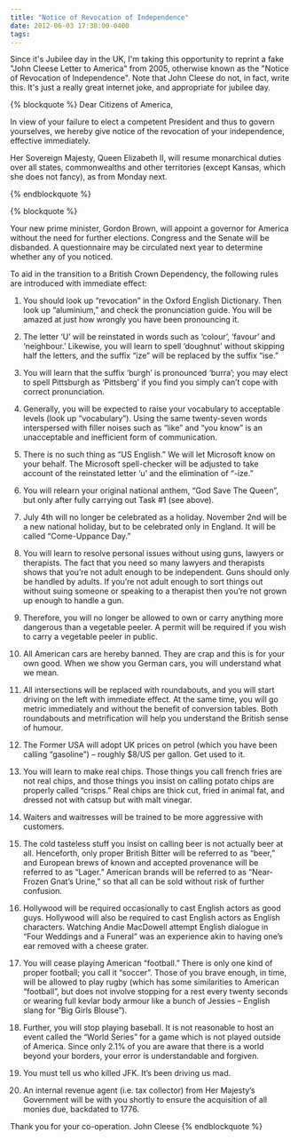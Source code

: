 ```yaml
---
title: "Notice of Revocation of Independence"
date: 2012-06-03 17:38:00-0400
tags: 
---
```


Since it's Jubilee day in the UK, I'm taking this opportunity to reprint a fake "John Cleese Letter to America" from 2005, otherwise known as the "Notice of Revocation of Independence". Note that John Cleese do not, in fact, write this. It's just a really great internet joke, and appropriate for jubilee day.

{% blockquote %}
Dear Citizens of America,

In view of your failure to elect a competent President and thus to govern yourselves, we hereby give notice of the revocation of your independence, effective immediately.
 
Her Sovereign Majesty, Queen Elizabeth II, will resume monarchical duties over all states, commonwealths and other territories (except Kansas, which she does not fancy), as from Monday next.

{% endblockquote %}
<!--more-->
{% blockquote %}

Your new prime minister, Gordon Brown, will appoint a governor for America without the need for further elections. Congress and the Senate will be disbanded. A questionnaire may be circulated next year to determine whether any of you noticed.

To aid in the transition to a British Crown Dependency, the following rules are introduced with immediate effect:

1. You should look up “revocation” in the Oxford English Dictionary. Then look up “aluminium,” and check the pronunciation guide. You will be amazed at just how wrongly you have been pronouncing it.

2. The letter ‘U’ will be reinstated in words such as ‘colour’, ‘favour’ and ‘neighbour.’ Likewise, you will learn to spell ‘doughnut’ without skipping half the letters, and the suffix “ize” will be replaced by the suffix “ise.”

3. You will learn that the suffix ‘burgh’ is pronounced ‘burra’; you may elect to spell Pittsburgh as ‘Pittsberg’ if you find you simply can’t cope with correct pronunciation.

4. Generally, you will be expected to raise your vocabulary to acceptable levels (look up “vocabulary”). Using the same twenty-seven words interspersed with filler noises such as “like” and “you know” is an unacceptable and inefficient form of communication.

5. There is no such thing as “US English.” We will let Microsoft know on your behalf. The Microsoft spell-checker will be adjusted to take account of the reinstated letter ‘u’ and the elimination of “-ize.”

6. You will relearn your original national anthem, “God Save The Queen”, but only after fully carrying out Task #1 (see above).

7. July 4th will no longer be celebrated as a holiday. November 2nd will be a new national holiday, but to be celebrated only in England. It will be called “Come-Uppance Day.”

8. You will learn to resolve personal issues without using guns, lawyers or therapists. The fact that you need so many lawyers and therapists shows that you’re not adult enough to be independent. Guns should only be handled by adults. If you’re not adult enough to sort things out without suing someone or speaking to a therapist then you’re not grown up enough to handle a gun.

9. Therefore, you will no longer be allowed to own or carry anything more dangerous than a vegetable peeler. A permit will be required if you wish to carry a vegetable peeler in public.

10. All American cars are hereby banned. They are crap and this is for your own good. When we show you German cars, you will understand what we mean.

11. All intersections will be replaced with roundabouts, and you will start driving on the left with immediate effect. At the same time, you will go metric immediately and without the benefit of conversion tables. Both roundabouts and metrification will help you understand the British sense of humour.

12. The Former USA will adopt UK prices on petrol (which you have been calling “gasoline”) – roughly $8/US per gallon. Get used to it.

13. You will learn to make real chips. Those things you call french fries are not real chips, and those things you insist on calling potato chips are properly called “crisps.” Real chips are thick cut, fried in animal fat, and dressed not with catsup but with malt vinegar.

14. Waiters and waitresses will be trained to be more aggressive with customers.

15. The cold tasteless stuff you insist on calling beer is not actually beer at all. Henceforth, only proper British Bitter will be referred to as “beer,” and European brews of known and accepted provenance will be referred to as “Lager.” American brands will be referred to as “Near-Frozen Gnat’s Urine,” so that all can be sold without risk of further confusion.

16. Hollywood will be required occasionally to cast English actors as good guys. Hollywood will also be required to cast English actors as English characters. Watching Andie MacDowell attempt English dialogue in “Four Weddings and a Funeral” was an experience akin to having one’s ear removed with a cheese grater.

17. You will cease playing American “football.” There is only one kind of proper football; you call it “soccer”. Those of you brave enough, in time, will be allowed to play rugby (which has some similarities to American “football”, but does not involve stopping for a rest every twenty seconds or wearing full kevlar body armour like a bunch of Jessies – English slang for “Big Girls Blouse”).

18. Further, you will stop playing baseball. It is not reasonable to host an event called the “World Series” for a game which is not played outside of America. Since only 2.1% of you are aware that there is a world beyond your borders, your error is understandable and forgiven.

19. You must tell us who killed JFK. It’s been driving us mad.

20. An internal revenue agent (i.e. tax collector) from Her Majesty’s Government will be with you shortly to ensure the acquisition of all monies due, backdated to 1776.

Thank you for your co-operation.
John Cleese
{% endblockquote %}
